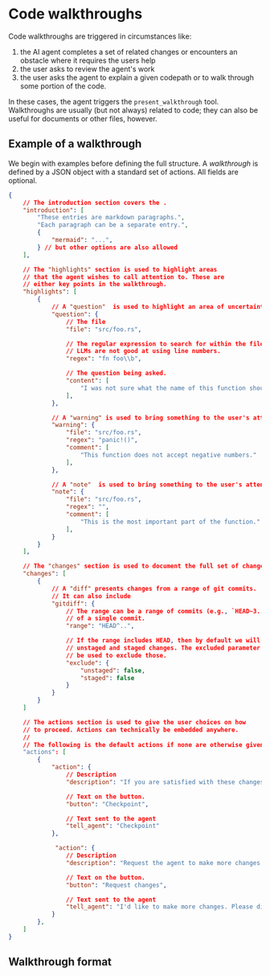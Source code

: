 # Code walkthroughs

Code walkthroughs are triggered in circumstances like:

1. the AI agent completes a set of related changes or encounters an obstacle where it requires the users help
2. the user asks to review the agent's work
3. the user asks the agent to explain a given codepath or to walk through some portion of the code.

In these cases, the agent triggers the `present_walkthrough` tool. Walkthroughs are usually (but not always) related to code; they can also be useful for documents or other files, however.

## Example of a walkthrough

We begin with examples before defining the full structure. A *walkthrough* is defined by a JSON object with a standard set of actions. All fields are optional.

```json
{
    // The introduction section covers the .
    "introduction": [
        "These entries are markdown paragraphs.",
        "Each paragraph can be a separate entry.",
        {
            "mermaid": "...",
        } // but other options are also allowed
    ],

    // The "highlights" section is used to highlight areas
    // that the agent wishes to call attention to. These are
    // either key points in the walkthrough.
    "highlights": [
        {
            // A "question"  is used to highlight an area of uncertainty.
            "question": {
                // The file
                "file": "src/foo.rs",

                // The regular expression to search for within the file.
                // LLMs are not good at using line numbers.
                "regex": "fn foo\\b", 

                // The question being asked.
                "content": [
                    "I was not sure what the name of this function should be. Please double check it!"
                ],
            },

            // A "warning" is used to bring something to the user's attention that may be wrong.
            "warning": {
                "file": "src/foo.rs",
                "regex": "panic!()", 
                "comment": [
                    "This function does not accept negative numbers."
                ],
            },

            // A "note"  is used to bring something to the user's attention in a less forceful fashion.
            "note": {
                "file": "src/foo.rs",
                "regex": "", 
                "comment": [
                    "This is the most important part of the function."
                ],
            }
        }
    ],

    // The "changes" section is used to document the full set of changes.
    "changes": [
        {
            // A "diff" presents changes from a range of git commits.
            // It can also include 
            "gitdiff": {
                // The range can be a range of commits (e.g., `HEAD~3..HEAD~1`)
                // of a single commit. 
                "range": "HEAD^..",

                // If the range includes HEAD, then by default we will include
                // unstaged and staged changes. The excluded parameter can
                // be used to exclude those.
                "exclude": {
                    "unstaged": false,
                    "staged": false
                }
            }
        }
    ]

    // The actions section is used to give the user choices on how
    // to proceed. Actions can technically be embedded anywhere.
    //
    // The following is the default actions if none are otherwise given.
    "actions": [
        {
            "action": {
                // Description
                "description": "If you are satisfied with these changes, checkpoint them to update tracking documents.",

                // Text on the button.
                "button": "Checkpoint",

                // Text sent to the agent
                "tell_agent": "Checkpoint"
            },

             "action": {
                // Description
                "description": "Request the agent to make more changes.",

                // Text on the button.
                "button": "Request changes",

                // Text sent to the agent
                "tell_agent": "I'd like to make more changes. Please discuss with them with me."
            }
        },
    ]
}
```

## Walkthrough format